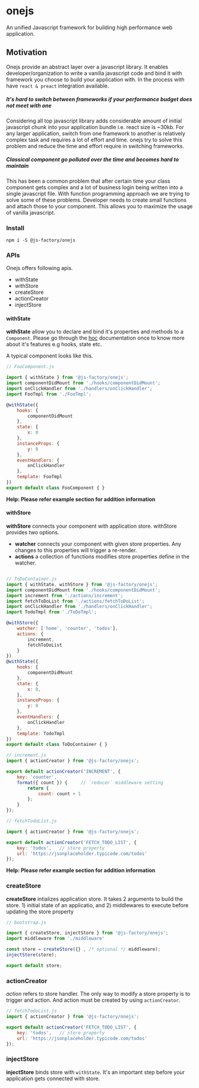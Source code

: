 # onejs
An unified Javascript framework for building high performance web application.

## Motivation
Onejs provide an abstract layer over a javascript library. It enables developer/organization to write a vanilla javascript code and bind it with framework you choose to build your application with. In the process with have `react & preact` integration available.

##### It's hard to switch between frameworks if your performance budget does not meet with one
Considering all top javascript library adds considerable amount of initial javascript chunk into your application bundle i.e. react size is ~30kb. For any larger application, switch from one framework to another is relatively complex task and requires a lot of effort and time. onejs try to solve this problem and reduce the time and effort require in switching frameworks.

##### Classical component go polluted over the time and becomes hard to maintain
This has been a common problem that after certain time your class component gets complex and a lot of business login being written into a single javascript file. With function programming approach we are trying to solve some of these problems. Developer needs to create small functions and attach those to your component. This allows you to maximize the usage of vanilla javascript.

### Install
```
npm i -S @js-factory/onejs
```

### APIs
Onejs offers following apis.

- withState
- withStore
- createStore
- actionCreator
- injectStore

#### withState 
**withState** allow you to declare and bind it's properties and methods to a `Component`. 
Please go through the [hoc](https://github.com/js-factory/hoc) documentation once to know more about it's features e.g hooks, state etc.

A typical component looks like this.

```javascript
// FooComponent.js

import { withState } from '@js-factory/onejs';
import componentDidMount from './hooks/componentDidMount';
import onClickHandler from './handlers/onClickHandler';
import FooTmpl from './FooTmpl';

@withState({
    hooks: {
        componentDidMount
    },
    state: {
        x: 0
    },
    instanceProps: {
        y: 0
    },
    eventHandlers: {
        onClickHandler
    },
    template: FooTmpl
})
export default class FooComponent { }

```
**Help: Please refer example section for addition information**

#### withStore 
**withStore** connects your component with application store.
withStore provides two options.
- **watcher** connects your component with given store properties. Any changes to this properties will trigger a re-render.
- **actions** a collection of functions modifies store properties define in the watcher.

```javascript

// ToDoContainer.js
import { withState, withStore } from '@js-factory/onejs';
import componentDidMount from './hooks/componentDidMount';
import increment from './actions/increment';
import fetchToDoList from './actions/fetchToDoList';
import onClickHandler from './handlers/onClickHandler';
import TodoTmpl from './ToDoTmpl';

@withStore({
    watcher: ['home', 'counter', 'todos'],
    actions: {
        increment,
        fetchToDoList
    }
})
@withState({
    hooks: {
        componentDidMount
    },
    state: {
        x: 0,
    },
    instanceProps: {
        y: 0
    },
    eventHandlers: {
        onClickHandler
    },
    template: TodoTmpl
})
export default class ToDoContainer { }

// increment.js
import { actionCreator } from '@js-factory/onejs';

export default actionCreator('INCREMENT', {
    key: 'counter',
    format({ count }) {     // `reducer` middleware setting
        return {
            count: count + 1
        };
    }
});

// fetchTodoList.js

import { actionCreator } from '@js-factory/onejs';

export default actionCreator('FETCH_TODO_LIST', {
    key: 'todos',   // store property
    url: 'https://jsonplaceholder.typicode.com/todos'
});

```
**Help: Please refer example section for addition information**
### createStore
**createStore** intializes application store. It takes 2 arguments to build the store. 1) initial state of an applicatio, and 2) middlewares to execute before updating the store property

```javascript
// bootstrap.js

import { createStore, injectStore } from '@js-factory/onejs';
import middleware from './middleware'

const store = createStore({} , /* optional */ middleware);
injectStore(store);

export default store;

```
### actionCreator
*action* refers to store handler. The only way to modify a store property is to trigger and action. And action must be created by using `actionCreator`.

```javascript
// fetchTodoList.js
import { actionCreator } from '@js-factory/onejs';

export default actionCreator('FETCH_TODO_LIST', {
    key: 'todos',   // store property
    url: 'https://jsonplaceholder.typicode.com/todos'
});
```

### injectStore
**injectStore** binds store with `withState`. It's an important step before your application gets connected with store.
